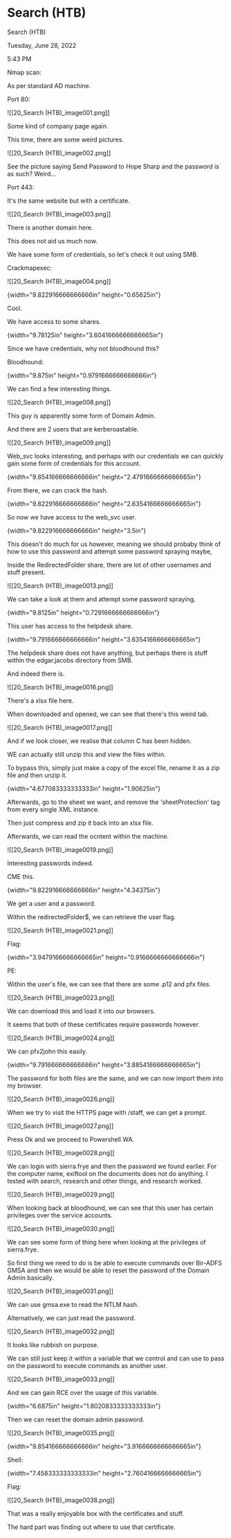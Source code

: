# Search (HTB)

Search (HTB)

Tuesday, June 28, 2022

5:43 PM

Nmap scan:

As per standard AD machine.

&#x20;

Port 80:

!\[\[20\_Search (HTB)\_image001.png]]

&#x20;

Some kind of company page again.

This time, there are some weird pictures.

!\[\[20\_Search (HTB)\_image002.png]]

&#x20;

See the picture saying Send Password to Hope Sharp and the password is as such? Weird...

&#x20;

Port 443:

It's the same website but with a certificate.

!\[\[20\_Search (HTB)\_image003.png]]

&#x20;

There is another domain here.

This does not aid us much now.

&#x20;

We have some form of credentials, so let's check it out using SMB.

&#x20;

Crackmapexec:

!\[\[20\_Search (HTB)\_image004.png]]

&#x20;

{width="9.822916666666666in" height="0.65625in"}

&#x20;

Cool.

We have access to some shares.

{width="9.78125in" height="3.6041666666666665in"}

&#x20;

Since we have credentials, why not bloodhound this?

&#x20;

Bloodhound:

{width="9.875in" height="0.9791666666666666in"}

&#x20;

We can find a few interesting things.

!\[\[20\_Search (HTB)\_image008.png]]

&#x20;

This guy is apparently some form of Domain Admin.

And there are 2 users that are kerberoastable.

!\[\[20\_Search (HTB)\_image009.png]]

&#x20;

Web\_svc looks interesting, and perhaps with our credentials we can quickly gain some form of credentials for this account.

{width="9.854166666666666in" height="2.4791666666666665in"}

&#x20;

From there, we can crack the hash.

{width="9.822916666666666in" height="2.6354166666666665in"}

&#x20;

So now we have access to the web\_svc user.

{width="9.822916666666666in" height="3.5in"}

&#x20;

&#x20;

This doesn't do much for us however, meaning we should probaby think of how to use this password and attempt some password spraying maybe,

Inside the RedirectedFolder share, there are lot of other usernames and stuff present.

!\[\[20\_Search (HTB)\_image0013.png]]

&#x20;

We can take a look at them and attempt some password spraying.

{width="9.8125in" height="0.7291666666666666in"}

&#x20;

This user has access to the helpdesk share.

{width="9.791666666666666in" height="3.6354166666666665in"}

&#x20;

The helpdesk share does not have anything, but perhaps there is stuff within the edgar.jacobs directory from SMB.

And indeed there is.

!\[\[20\_Search (HTB)\_image0016.png]]

&#x20;

There's a xlsx file here.

When downloaded and opened, we can see that there's this weird tab.

!\[\[20\_Search (HTB)\_image0017.png]]

&#x20;

And if we look closer, we realise that column C has been hidden.

WE can actually still unzip this and view the files within.

&#x20;

To bypass this, simply just make a copy of the excel file, rename it as a zip file and then unzip it.

{width="4.677083333333333in" height="1.90625in"}

&#x20;

Afterwards, go to the sheet we want, and remove the 'sheetProtection' tag from every single XML instance.

Then just compress and zip it back into an xlsx file.

&#x20;

Afterwards, we can read the ocntent within the machine.

!\[\[20\_Search (HTB)\_image0019.png]]

&#x20;

Interesting passwords indeed.

CME this.

{width="9.822916666666666in" height="4.34375in"}

&#x20;

We get a user and a password.

Within the redirectedFolder$, we can retrieve the user flag.

!\[\[20\_Search (HTB)\_image0021.png]]

&#x20;

Flag:

{width="3.9479166666666665in" height="0.9166666666666666in"}

&#x20;

PE:

Within the user's file, we can see that there are some .p12 and pfx files.

!\[\[20\_Search (HTB)\_image0023.png]]

&#x20;

We can download this and load it into our browsers.

&#x20;

It seems that both of these certificates require passwords however.

!\[\[20\_Search (HTB)\_image0024.png]]

&#x20;

We can pfx2john this easily.

{width="9.791666666666666in" height="3.8854166666666665in"}

&#x20;

The password for both files are the same, and we can now import them into my browser.

!\[\[20\_Search (HTB)\_image0026.png]]

&#x20;

When we try to visit the HTTPS page with /staff, we can get a prompt.

!\[\[20\_Search (HTB)\_image0027.png]]

Press Ok and we proceed to Powershell WA.

&#x20;

!\[\[20\_Search (HTB)\_image0028.png]]

We can login with sierra.frye and then the password we found earlier. For the computer name, exiftool on the documents does not do anything. I tested with search, research and other things, and research worked.

&#x20;

!\[\[20\_Search (HTB)\_image0029.png]]

&#x20;

When looking back at bloodhound, we can see that this user has certain privileges over the service accounts.

&#x20;

!\[\[20\_Search (HTB)\_image0030.png]]

&#x20;

We can see some form of thing here when looking at the privileges of sierra.frye.

So first thing we need to do is be able to execute commands over Bir-ADFS GMSA and then we would be able to reset the password of the Domain Admin basically.

&#x20;

!\[\[20\_Search (HTB)\_image0031.png]]

We can use gmsa.exe to read the NTLM hash.

&#x20;

Alternatively, we can just read the password.

!\[\[20\_Search (HTB)\_image0032.png]]

&#x20;

It looks like rubbish on purpose.

We can still just keep it within a variable that we control and can use to pass on the password to execute commands as another user.

!\[\[20\_Search (HTB)\_image0033.png]]

&#x20;

And we can gain RCE over the usage of this variable.

{width="6.6875in" height="1.8020833333333333in"}

&#x20;

Then we can reset the domain admin password.

!\[\[20\_Search (HTB)\_image0035.png]]

&#x20;

{width="9.854166666666666in" height="3.9166666666666665in"}

&#x20;

Shell:

{width="7.458333333333333in" height="2.7604166666666665in"}

&#x20;

Flag:

!\[\[20\_Search (HTB)\_image0038.png]]

&#x20;

That was a really enjoyable box with the certificates and stuff.

The hard part was finding out where to use that certificate.

&#x20;

&#x20;

&#x20;
